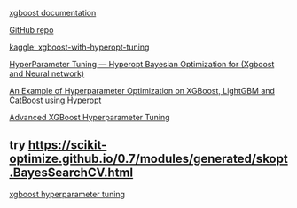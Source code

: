 [xgboost documentation](https://xgboost.readthedocs.io/en/stable/index.html)

[GitHub repo](https://github.com/hyperopt/hyperopt)

[kaggle: xgboost-with-hyperopt-tuning](https://www.kaggle.com/code/henrylidgley/xgboost-with-hyperopt-tuning)

[HyperParameter Tuning — Hyperopt Bayesian Optimization for (Xgboost and Neural network)
](https://medium.com/analytics-vidhya/hyperparameter-tuning-hyperopt-bayesian-optimization-for-xgboost-and-neural-network-8aedf278a1c9)

[An Example of Hyperparameter Optimization on XGBoost, LightGBM and CatBoost using Hyperopt
](https://towardsdatascience.com/an-example-of-hyperparameter-optimization-on-xgboost-lightgbm-and-catboost-using-hyperopt-12bc41a271e)

[Advanced XGBoost Hyperparameter Tuning](https://bradleyboehmke.github.io/xgboost_databricks_tuning/tutorial_docs/xgboost_hyperopt.html)

## try https://scikit-optimize.github.io/0.7/modules/generated/skopt.BayesSearchCV.html

[xgboost hyperparameter tuning](https://github.com/huseyinelci/CustomerSegmentation/blob/master/000_Preprocessing.ipynb)